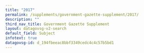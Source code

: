```yaml
---
title: "2017"
permalink: /supplements/government-gazette-supplement/2017/
description: ""
third_nav_title: Government Gazette Supplement
layout: datagovsg-v2-search
default_field: Subject
infotext: true
datagovsg-id: d_194fbeeac8bbf3349cedc4c4c57b5bd1
---
```

